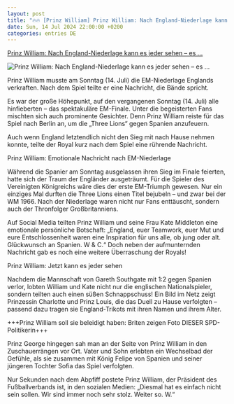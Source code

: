 ```yaml
---
layout: post
title: "🔥🔥 [Prinz William] Prinz William: Nach England-Niederlage kann es jeder sehen – es ..."
date: Sun, 14 Jul 2024 22:00:00 +0200
categories: entries DE
---
```

[Prinz William: Nach England-Niederlage kann es jeder sehen – es ...](https://www.derwesten.de/panorama/promi-tv/prinz-william-em-2024-england-spanien-george-kate-id301053531.html)

![Prinz William: Nach England-Niederlage kann es jeder sehen – es ...](https://www.derwesten.de/wp-content/uploads/sites/8/2024/07/prinz-william-6-e1721056805478.jpg)

Prinz William musste am Sonntag (14. Juli) die EM-Niederlage Englands verkraften. Nach dem Spiel teilte er eine Nachricht, die Bände spricht.

Es war der große Höhepunkt, auf den vergangenen Sonntag (14. Juli) alle hinfieberten – das spektakuläre EM-Finale. Unter die begeisterten Fans mischten sich auch prominente Gesichter. Denn Prinz William reiste für das Spiel nach Berlin an, um die „Three Lions“ gegen Spanien anzufeuern.

Auch wenn England letztendlich nicht den Sieg mit nach Hause nehmen konnte, teilte der Royal kurz nach dem Spiel eine rührende Nachricht.

Prinz William: Emotionale Nachricht nach EM-Niederlage

Während die Spanier am Sonntag ausgelassen ihren Sieg im Finale feierten, hatte sich der Traum der Engländer ausgeträumt. Für die Spieler des Vereinigten Königreichs wäre dies der erste EM-Triumph gewesen. Nur ein einziges Mal durften die Three Lions einen Titel bejubeln – und zwar bei der WM 1966. Nach der Niederlage waren nicht nur Fans enttäuscht, sondern auch der Thronfolger Großbritanniens.

Auf Social Media teilten Prinz William und seine Frau Kate Middleton eine emotionale persönliche Botschaft: „England, euer Teamwork, euer Mut und eure Entschlossenheit waren eine Inspiration für uns alle, ob jung oder alt. Glückwunsch an Spanien. W & C.“ Doch neben der aufmunternden Nachricht gab es noch eine weitere Überraschung der Royals!

Prinz William: Jetzt kann es jeder sehen

Nachdem die Mannschaft von Gareth Southgate mit 1:2 gegen Spanien verlor, lobten William und Kate nicht nur die englischen Nationalspieler, sondern teilten auch einen süßen Schnappschuss! Ein Bild im Netz zeigt Prinzessin Charlotte und Prinz Louis, die das Duell zu Hause verfolgten – passend dazu tragen sie England-Trikots mit ihren Namen und ihrem Alter.

+++Prinz William soll sie beleidigt haben: Briten zeigen Foto DIESER SPD-Politikerin+++

Prinz George hingegen sah man an der Seite von Prinz William in den Zuschauerrängen vor Ort. Vater und Sohn erlebten ein Wechselbad der Gefühle, als sie zusammen mit König Felipe von Spanien und seiner jüngeren Tochter Sofia das Spiel verfolgten.

Nur Sekunden nach dem Abpfiff postete Prinz William, der Präsident des Fußballverbands ist, in den sozialen Medien: „Diesmal hat es einfach nicht sein sollen. Wir sind immer noch sehr stolz. Weiter so. W.“

